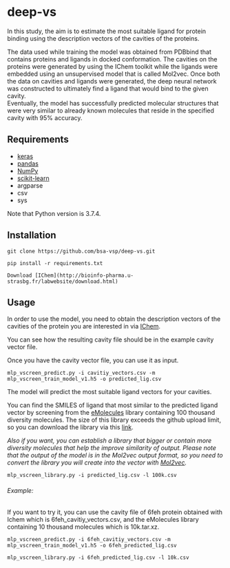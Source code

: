 # deep-vs
In this study, the aim is to estimate the most suitable ligand for protein binding using the description vectors of the cavities of the proteins.

The data used while training the model was obtained from PDBbind that contains proteins and ligands in docked conformation. The cavities on the proteins were generated by using the IChem toolkit while the ligands were embedded using an unsupervised model that is called Mol2vec. Once both the data on cavities and ligands were generated, the deep neural network was constructed to ultimately find a ligand that would bind to the given cavity.    
Eventually, the model has successfully predicted molecular structures that were very similar to already known molecules that reside in the specified cavity with 95\% accuracy. 

## Requirements
- [keras](https://keras.io/)
- [pandas](http://pandas.pydata.org/)
- [NumPy](http://www.numpy.org/)
- [scikit-learn](http://scikit-learn.org/stable/)
- argparse
- csv
- sys

Note that Python version is 3.7.4.

## Installation
`git clone https://github.com/bsa-vsp/deep-vs.git`

`pip install -r requirements.txt`

`Download [IChem](http://bioinfo-pharma.u-strasbg.fr/labwebsite/download.html)`

## Usage

In order to use the model, you need to obtain the description vectors of the cavities of the protein you are interested in via [IChem](http://bioinfo-pharma.u-strasbg.fr/labwebsite/download.html).

You can see how the resulting cavity file should be in the example cavity vector file.

Once you have the cavity vector file, you can use it as input.

 `mlp_vscreen_predict.py -i cavitiy_vectors.csv -m mlp_vscreen_train_model_v1.h5 -o predicted_lig.csv`
 
The model will predict the most suitable ligand vectors for your cavities. 

You can find the SMILES of ligand that most similar to the predicted ligand vector by screening from the [eMolecules](https://www.emolecules.com/) library containing 100 thousand diversity molecules. The size of this library exceeds the github upload limit, so you can download the library via this [link](https://drive.google.com/drive/folders/1OMdrh4el6OYd2-7idg4Dg6quBix6_cDp?usp=sharing).

*Also if you want, you can establish a library that bigger or contain more diversity molecules that help the improve similarity of output. Please note that the output of the model is in the Mol2vec output format, so you need to convert the library you will create into the vector with [Mol2vec](https://github.com/samoturk/mol2vec).*
 
 `mlp_vscreen_library.py -i predicted_lig.csv -l 100k.csv`

###### Example:

If you want to try it, you can use the cavity file of 6feh protein obtained with Ichem which is 6feh_cavitiy_vectors.csv, and the eMolecules library containing 10 thousand molecules which is 10k.tar.xz. 

`mlp_vscreen_predict.py -i 6feh_cavitiy_vectors.csv -m mlp_vscreen_train_model_v1.h5 -o 6feh_predicted_lig.csv`

`mlp_vscreen_library.py -i 6feh_predicted_lig.csv -l 10k.csv`
